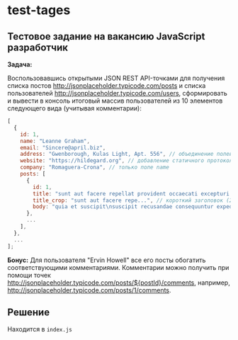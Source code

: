 # test-tages

## Тестовое задание на вакансию JavaScript разработчик

**Задача:**

Воспользовавшись открытыми JSON REST API-точками для получения списка постов
http://jsonplaceholder.typicode.com/posts и списка пользователей
http://jsonplaceholder.typicode.com/users, сформировать и вывести в консоль итоговый
массив пользователей из 10 элементов следующего вида (учитывая комментарии):

```JavaScript
[
  {
    id: 1,
    name: "Leanne Graham",
    email: "Sincere@april.biz",
    address: "Gwenborough, Kulas Light, Apt. 556", // объединение полей city, street, suit
    website: "https://hildegard.org", // добавление статичного протокола "https://" для корректной работы ссылки
    company: "Romaguera-Crona", // только поле name
    posts: [
      {
        id: 1,
        title: "sunt aut facere repellat provident occaecati excepturi optio reprehenderit",
        title_crop: "sunt aut facere repe...", // короткий заголовок (20 символов + троеточие)
        body: "quia et suscipit\nsuscipit recusandae consequuntur expedita et cum\nreprehenderit molestiae ut ut quas totam\nnostrum rerum est autem sunt rem eveniet architecto",
      },
      ...
    ],
  },
  ...
];
```

**Бонус:**
Для пользователя "Ervin Howell" все его посты обогатить соответствующими комментариями. Комментарии можно получить при помощи точек http://jsonplaceholder.typicode.com/posts/${postId}/comments, например, http://jsonplaceholder.typicode.com/posts/1/comments.

## Решение

Находится в `index.js`
